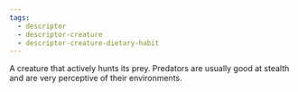 ```yaml
---
tags:
  - descriptor
  - descriptor-creature
  - descriptor-creature-dietary-habit
---
```

A creature that actively hunts its prey. Predators are usually good at stealth and are very perceptive of their environments.